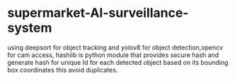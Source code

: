 # supermarket-AI-surveillance-system

using deepsort for object tracking and yolov8 for object detection,opencv for cam access, hashlib is python module that provides secure hash and generate hash for unique Id for each detected object based on its bounding box coordinates this avoid duplicates.
